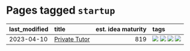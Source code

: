 # Pages tagged `startup`

|last_modified|title|est. idea maturity|tags
|:---|:---|---:|:---|
|2023-04-10|[Private Tutor](../private_tutor.md)|819|[![](https://img.shields.io/badge/tag-AI-7fe3bd)](../tags/AI.md) [![](https://img.shields.io/badge/tag-discussion-aa21fc)](../tags/discussion.md) [![](https://img.shields.io/badge/tag-education-dad82b)](../tags/education.md) [![](https://img.shields.io/badge/tag-startup-1dc0d1)](../tags/startup.md)|
